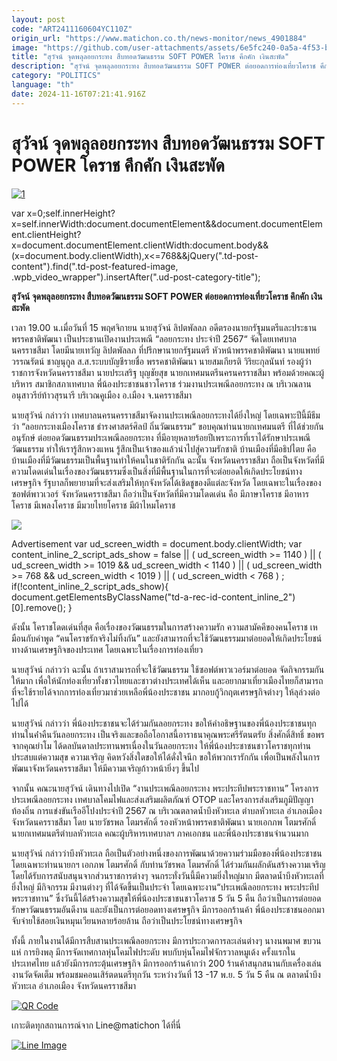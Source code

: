 ```yaml
---
layout: post
code: "ART2411160604YC110Z"
origin_url: "https://www.matichon.co.th/news-monitor/news_4901884"
image: "https://github.com/user-attachments/assets/6e5fc240-0a5a-4f53-ba5f-5a82d180a561"
title: "สุวัจน์ จุดพลุลอยกระทง สืบทอดวัฒนธรรม SOFT POWER โคราช คึกคัก เงินสะพัด"
description: "สุวัจน์ จุดพลุลอยกระทง สืบทอดวัฒนธรรม SOFT POWER ต่อยอดการท่องเที่ยวโคราช คึกคัก เงินสะพัด"
category: "POLITICS"
language: "th"
date: 2024-11-16T07:21:41.916Z
---
```


# สุวัจน์ จุดพลุลอยกระทง สืบทอดวัฒนธรรม SOFT POWER โคราช คึกคัก เงินสะพัด

[![](https://www.matichon.co.th/wp-content/uploads/2024/11/1-189.jpg "1")](https://www.matichon.co.th/wp-content/uploads/2024/11/1-189.jpg)

var x=0;self.innerHeight?x=self.innerWidth:document.documentElement&&document.documentElement.clientHeight?x=document.documentElement.clientWidth:document.body&&(x=document.body.clientWidth),x<=768&&jQuery(".td-post-content").find(".td-post-featured-image, .wpb\_video\_wrapper").insertAfter(".ud-post-category-title");

**สุวัจน์ จุดพลุลอยกระทง สืบทอดวัฒนธรรม SOFT POWER ต่อยอดการท่องเที่ยวโคราช คึกคัก เงินสะพัด**

เวลา 19.00 น.เมื่อวันที่ 15 พฤศจิกายน นายสุวัจน์ ลิปตพัลลภ อดีตรองนายกรัฐมนตรีและประธานพรรคชาติพัฒนา เป็นประธานเปิดงานประเพณี “ลอยกระทง ประจำปี 2567“ จัดโดยเทศบาลนครราชสีมา โดยมีนายเทวัญ ลิปตพัลลภ ที่ปรึกษานายกรัฐมนตรี หัวหน้าพรรคชาติพัฒนา นายแพทย์วรรณรัตน์ ชาญนุกูล ส.ส.ระบบบัญชีรายชื่อ พรรคชาติพัฒนา นายสมเกียรติ วิริยะกุลนันท์ รองผู้ว่าราชการจังหวัดนครราชสีมา นายประเสริฐ บุญชัยสุข นายกเทศมนตรีนครนครราชสีมา พร้อมด้วยคณะผู้บริหาร สมาชิกสภาเทศบาล พี่น้องประชาชนชาวโคราช ร่วมงานประเพณีลอยกระทง ณ บริเวณลานอนุสาวรีย์ท้าวสุรนารี บริเวณคูเมือง อ.เมือง จ.นครราชสีมา

นายสุวัจน์ กล่าวว่า เทศบาลนครนครราชสีมาจัดงานประเพณีลอยกระทงได้ยิ่งใหญ่ โดยเฉพาะปีนี้มีธีมว่า “ลอยกระทงเมืองโคราช ธำรงศาสตร์ศิลป์ ถิ่นวัฒนธรรม“ ขอบคุณท่านนายกเทศมนตรี ที่ได้ช่วยกันอนุรักษ์ ต่อยอดวัฒนธรรมประเพณีลอยกระทง ที่มีอายุหลายร้อยปีเพราะการที่เราได้รักษาประเพณีวัฒนธรรม ทําให้เรารู้สึกหวงแหน รู้สึกเป็นเจ้าของแล้วนำไปสู่ความรักชาติ บ้านเมืองที่มีอธิปไตย คือ บ้านเมืองที่มีวัฒนธรรมเป็นพื้นฐานทำให้คนในชาติรักกัน ฉะนั้น จังหวัดนครราชสีมา ถือเป็นจังหวัดที่มีความโดดเด่นในเรื่องของวัฒนธรรมซึ่งเป็นสิ่งที่มีพื้นฐานในการที่จะต่อยอดให้เกิดประโยชน์ทางเศรษฐกิจ รัฐบาลก็พยายามที่จะส่งเสริมให้ทุกจังหวัดได้เชิดชูของดีแต่ละจังหวัด โดยเฉพาะในเรื่องของซอฟต์พาวเวอร์ จังหวัดนครราชสีมา ถือว่าเป็นจังหวัดที่มีความโดดเด่น คือ มีภาษาโคราช มีอาหารโคราช มีเพลงโคราช มีมวยไทยโคราช มีผ้าไหมโคราช

![](https://www.matichon.co.th/wp-content/uploads/2024/11/b62c01a6-216a-423d-a650-0a6c23aa1f9f_0-1.jpg)

Advertisement var ud\_screen\_width = document.body.clientWidth; var content\_inline\_2\_script\_ads\_show = false || ( ud\_screen\_width >= 1140 ) || ( ud\_screen\_width >= 1019 && ud\_screen\_width < 1140 ) || ( ud\_screen\_width >= 768 && ud\_screen\_width < 1019 ) || ( ud\_screen\_width < 768 ) ; if(!content\_inline\_2\_script\_ads\_show){ document.getElementsByClassName("td-a-rec-id-content\_inline\_2")\[0\].remove(); }

ดังนั้น โคราชโดดเด่นที่สุด คือเรื่องของวัฒนธรรมในการสร้างความรัก ความสามัคคีของคนโคราช เหมือนกับคําพูด “คนโคราชรักจริงไม่ทิ้งกัน” และยังสามารถที่จะใช้วัฒนธรรมมาต่อยอดให้เกิดประโยชน์ทางด้านเศรษฐกิจของประเทศ โดยเฉพาะในเรื่องการท่องเที่ยว

นายสุวัจน์ กล่าวว่า ฉะนั้น ถ้าเราสามารถที่จะใช้วัฒนธรรม ใช้ซอฟต์พาวเวอร์มาต่อยอด จัดกิจกรรมกันให้มาก เพื่อให้นักท่องเที่ยวทั้งชาวไทยและชาวต่างประเทศได้เห็น และอยากมาเที่ยวเมืองไทยก็สามารถที่จะใช้รายได้จากการท่องเที่ยวมาช่วยเหลือพี่น้องประชาชน มากอบกู้วิกฤตเศรษฐกิจต่างๆ ให้ลุล่วงต่อไปได้

นายสุวัจน์ กล่าวว่า พี่น้องประชาชนจะได้ร่วมกันลอยกระทง ขอให้คำอธิษฐานของพี่น้องประชาชนทุกท่านในค่ําคืนวันลอยกระทง เป็นจริงและขอถือโอกาสนี้อาราธนาคุณพระศรีรัตนตรัย สิ่งศักดิ์สิทธิ์ ขอพรจากคุณย่าโม ได้ดลบันดาลประทานพรเนื่องในวันลอยกระทง ให้พี่น้องประชาชนชาวโคราชทุกท่านประสบแต่ความสุข ความเจริญ คิดหวังสิ่งใดขอให้ได้ดั่งใจนึก ขอให้พวกเรารักกัน เพื่อเป็นพลังในการพัฒนาจังหวัดนครราชสีมา ให้มีความเจริญก้าวหน้ายิ่งๆ ขึ้นไป

จากนั้น คณะนายสุวัจน์ เดินทางไปเปิด “งานประเพณีลอยกระทง พระประทีปพระราชทาน” โครงการประเพณีลอยกระทง เทศบาลโคมไฟและส่งเสริมผลิตภัณฑ์ OTOP และโครงการส่งเสริมภูมิปัญญาท้องถิ่น การแข่งขันเรืออีโปงประจำปี 2567 ณ บริเวณตลาดน้ำบึงหัวทะเล ตำบลหัวทะเล อำเภอเมือง จังหวัดนครราชสีมา โดย นายวัชรพล โตมรศักดิ์ รองหัวหน้าพรรคชาติพัฒนา นายเอกภพ โตมรศักดิ์ นายกเทศมนตรีตำบลหัวทะเล คณะผู้บริหารเทศบาลฯ ภาคเอกชน และพี่น้องประชาชนจำนวนมาก

นายสุวัจน์ กล่าวว่าบึงหัวทะเล ถือเป็นตัวอย่างหนึ่งของการพัฒนาด้วยความร่วมมือของพี่น้องประชาชน โดยเฉพาะท่านนายกฯ เอกภพ โตมรศักดิ์ กับท่านวัชรพล โตมรศักดิ์ ได้ร่วมกันผลักดันสร้างความเจริญ โดยได้รับการสนับสนุนจากส่วนราชการต่างๆ จนกระทั่งวันนี้มีความยิ่งใหญ่มาก มีตลาดน้ำบึงหัวทะเลที่ยิ่งใหญ่ มีกิจกรรม มีงานต่างๆ ที่ได้จัดขึ้นเป็นประจำ โดยเฉพาะงาน“ประเพณีลอยกระทง พระประทีปพระราชทาน” ซึ่งวันนี้ได้สร้างความสุขให้พี่น้องประชาชนชาวโคราช 5 วัน 5 คืน ถือว่าเป็นการต่อยอดรักษาวัฒนธรรมอันดีงาน และยังเป็นการต่อยอดทางเศรษฐกิจ มีการออกร้านค้า พี่น้องประชาชนออกมาจับจ่ายใช้สอยเงินหมุนเวียนหลายร้อยล้าน ถือว่าเป็นประโยชน์ทางเศรษฐกิจ

ทั้งนี้ ภายในงานได้มีการสืบสานประเพณีลอยกระทง มีการประกวดการละเล่นต่างๆ นางนพมาศ ขบวนแห่ การยิงพลุ มีการจัดเทศกาลหุ่นโคมไฟประดับ พบกับหุ่นโคมไฟจักรวาลหมูเด้ง ครั้งแรกในประเทศไทย แล้วยังมีการกระตุ้นเศรษฐกิจ มีการออกร้านค้ากว่า 200 ร้านค้าสนุกสนานกับเครื่องเล่นงานวัดจัดเต็ม พร้อมชมคอนเสิร์ตดนตรีทุกวัน ระหว่างวันที่ 13 -17 พ.ย. 5 วัน 5 คืน ณ ตลาดน้ำบึงหัวทะเล อำเภอเมือง จังหวัดนครราชสีมา

[![QR Code](https://www.matichon.co.th/wp-content/uploads/2023/07/wob1371z.jpg)](https://lin.ee/ht0nDxX)

เกาะติดทุกสถานการณ์จาก Line@matichon ได้ที่นี่

[![Line Image](https://www.matichon.co.th/wp-content/uploads/2023/07/th.png)](https://lin.ee/ht0nDxX)